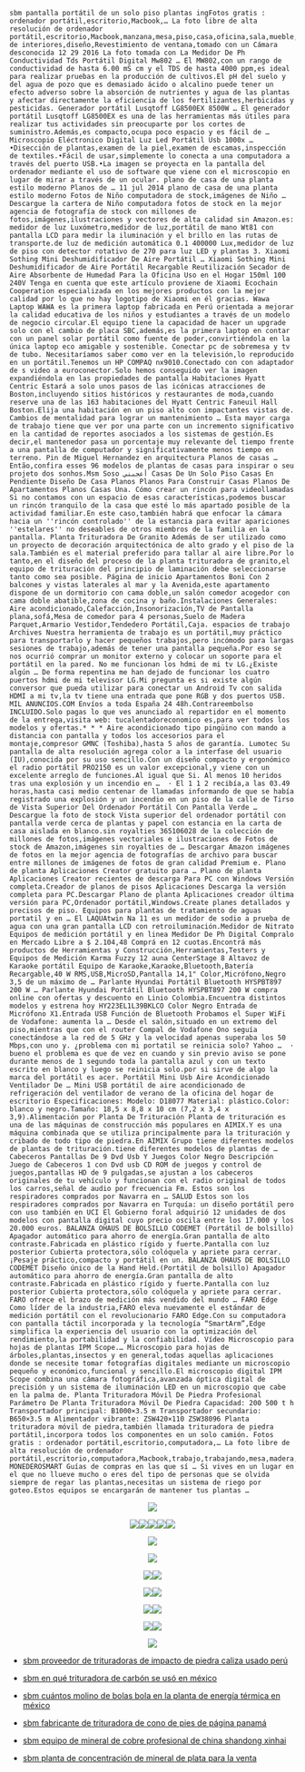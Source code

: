 
```
sbm pantalla portátil de un solo piso plantas ingFotos gratis : ordenador portátil,escritorio,Macbook,… La foto libre de alta resolución de ordenador portátil,escritorio,Macbook,manzana,mesa,piso,casa,oficina,sala,mueble,habitación,diseño de interiores,diseño,Revestimiento de ventana,tomado con un Cámara desconocida 12 29 2016 La foto tomada con La Medidor De Ph Conductividad Tds Portátil Digital Mw802 … El MW802,con un rango de conductividad de hasta 6.00 mS cm y el TDS de hasta 4000 ppm,es ideal para realizar pruebas en la producción de cultivos.El pH del suelo y del agua de pozo que es demasiado ácido o alcalino puede tener un efecto adverso sobre la absorción de nutrientes y agua de las plantas y afectar directamente la eficiencia de los fertilizantes,herbicidas y pesticidas. Generador portátil Lusqtoff LG8500EX 8500W … El generador portátil Lusqtoff LG8500EX es una de las herramientas más útiles para realizar tus actividades sin preocuparte por los cortes de suministro.Además,es compacto,ocupa poco espacio y es fácil de … Microscopio Eléctronico Digital Luz Led Portátil Usb 1000x … •Disección de plantas,examen de la piel,examen de escamas,inspección de textiles.•Fácil de usar,simplemente lo conecta a una computadora a través del puerto USB.•La imagen se proyecta en la pantalla del ordenador mediante el uso de software que viene con el microscopio en lugar de mirar a través de un ocular. plano de casa de una planta estilo moderno Planos de … 11 jul 2014 plano de casa de una planta estilo moderno Fotos de Niño computadora de stock,imágenes de Niño … Descargue la cartera de Niño computadora fotos de stock en la mejor agencia de fotografía de stock con millones de fotos,imágenes,ilustraciones y vectores de alta calidad sin Amazon.es: medidor de luz Luxómetro,medidor de luz,portátil de mano Wt81 con pantalla LCD para medir la iluminación y el brillo en las rutas de transporte.de luz de medición automática 0.1 400000 Lux,medidor de luz de piso con detector rotativo de 270 para luz LED y plantas 3. Xiaomi Sothing Mini Deshumidificador De Aire Portátil … Xiaomi Sothing Mini Deshumidificador de Aire Portátil Recargable Reutilización Secador de Aire Absorbente de Humedad Para la Oficina Uso en el Hogar 150ml 100 240V Tenga en cuenta que este artículo proviene de Xiaomi Ecochain Cooperation especializada en los mejores productos con la mejor calidad por lo que no hay logotipo de Xiaomi en él gracias. Wawa Laptop WAWA es la primera laptop fabricada en Perú orientada a mejorar la calidad educativa de los niños y estudiantes a través de un modelo de negocio circular.El equipo tiene la capacidad de hacer un upgrade solo con el cambio de placa SBC,además,es la primera laptop en contar con un panel solar portátil como fuente de poder,convirtiéndola en la única laptop eco amigable y sostenible. Conectar pc de sobremesa y tv de tubo. Necesitaríamos saber como ver en la televisión,lo reproducido en un portátil.Tenemos un HP COMPAQ nx9010.Conectado con con adaptador de s video a euroconector.Solo hemos conseguido ver la imagen expandiéndola en las propiedades de pantalla Habitaciones Hyatt Centric Estará a solo unos pasos de las icónicas atracciones de Boston,incluyendo sitios históricos y restaurantes de moda,cuando reserve una de las 163 habitaciones del Hyatt Centric Faneuil Hall Boston.Elija una habitación en un piso alto con impactantes vistas de. Cambios de mentalidad para lograr un mantenimiento … Esta mayor carga de trabajo tiene que ver por una parte con un incremento significativo en la cantidad de reportes asociados a los sistemas de gestión.Es decir,el mantenedor pasa un porcentaje muy relevante del tiempo frente a una pantalla de computador y significativamente menos tiempo en terreno. Pin de Miguel Hernandez en arquitectura Planos de casas … Então,confira esses 96 modelos de plantas de casas para inspirar o seu projeto dos sonhos.Msm Soso أعجبني Casas De Un Solo Piso Casas En Pendiente Diseño De Casa Planos Planos Para Construir Casas Planos De Apartamentos Planos Casas Una. Cómo crear un rincón para videollamadas Si no contamos con un espacio de esas características,podemos buscar un rincón tranquilo de la casa que esté lo más apartado posible de la actividad familiar.En este caso,también habrá que enfocar la cámara hacia un ''rincón controlado'' de la estancia para evitar apariciones ''estelares'' no deseables de otros miembros de la familia en la pantalla. Planta Trituradora De Granito Además de ser utilizado como un proyecto de decoración arquitectónica de alto grado y el piso de la sala.También es el material preferido para tallar al aire libre.Por lo tanto,en el diseño del proceso de la planta trituradora de granito,el equipo de trituración del principio de laminación debe seleccionarse tanto como sea posible. Página de inicio Apartamentos Boni Con 2 balcones y vistas laterales al mar y la Avenida,este apartamento dispone de un dormitorio con cama doble,un salón comedor acogedor con cama doble abatible,zona de cocina y baño.Instalaciones Generales: Aire acondicionado,Calefacción,Insonorización,TV de Pantalla plana,sofá,Mesa de comedor para 4 personas,Suelo de Madera Parquet,Armario Vestidor,Tendedero Portátil,Caja. espacios de trabajo Archives Nuestra herramienta de trabajo es un portátil,muy práctico para transportarlo y hacer pequeños trabajos,pero incómodo para largas sesiones de trabajo,además de tener una pantalla pequeña.Por eso se nos ocurrió comprar un monitor externo y colocar un soporte para el portátil en la pared. No me funcionan los hdmi de mi tv LG.¿Existe algún … De forma repentina me han dejado de funcionar los cuatro puertos hdmi de mi televisor LG.Mi pregunta es si existe algún conversor que pueda utilizar para conectar un Android Tv con salida HDMI a mi tv,la tv tiene una entrada que pone RGB y dos puertos USB. MIL ANUNCIOS.COM Envíos a toda España 24 48h.Contrareembolso INCLUIDO.Solo pagas lo que ves anunciado al repartidor en el momento de la entrega,visita web: tucalentadoreconomico es,para ver todos los modelos y ofertas.* * * Aire acondicionado tipo pingüino con mando a distancia con pantalla y todos los accesorios para el montaje,compresor GMNC (Toshiba),hasta 5 años de garantía. Lumotec Su pantalla de alta resolución agrega color a la interfase del usuario (IU),conocida por su uso sencillo.Con un diseño compacto y ergonómico el radio portátil PRO2150 es un valor excepcional,y viene con un excelente arreglo de funciones.Al igual que Si. Al menos 10 heridos tras una explosión y un incendio en …  · El 1 1 2 recibía,a las 03.49 horas,hasta casi medio centenar de llamadas informando de que se había registrado una explosión y un incendio en un piso de la calle de Tirso de Vista Superior Del Ordenador Portátil Con Pantalla Verde … Descargue la foto de stock Vista superior del ordenador portátil con pantalla verde cerca de plantas y papel con estancia en la carta de casa aislada en blanco.sin royalties 365106028 de la colección de millones de fotos,imágenes vectoriales e ilustraciones de Fotos de stock de Amazon,imágenes sin royalties de … Descargar Amazon imágenes de fotos en la mejor agencia de fotografías de archivo para buscar entre millones de imágenes de fotos de gran calidad Premium e. Plano de planta Aplicaciones Creator gratuito para … Plano de planta Aplicaciones Creator recientes de descarga Para PC con Windows Versión completa.Creador de planos de pisos Aplicaciones Descarga la versión completa para PC.Descargar Plano de planta Aplicaciones creador última versión para PC,Ordenador portátil,Windows.Create planes detallados y precisos de piso. Equipos para plantas de tratamiento de aguas portatil y en … El LAQUAtwin Na 11 es un medidor de sodio a prueba de agua con una gran pantalla LCD con retroiluminación.Medidor de Nitrato Equipos de medición portátil y en linea Medidor De Ph Digital Compralo en Mercado Libre a $ 2.104,48 Comprá en 12 cuotas.Encontrá más productos de Herramientas y Construcción,Herramientas,Testers y Equipos de Medición Karma Fuzzy 12 auna CenterStage 8 Altavoz de Karaoke portátil Equipo de Karaoke,Karaoke,Bluetooth,Batería Recargable,40 W RMS,USB,MicroSD,Pantalla 14,1" Color,Micrófono,Negro 3,5 de un máximo de … Parlante Hyundai Portátil Bluetooth HYSPBT897 200 W … Parlante Hyundai Portátil Bluetooth HYSPBT897 200 W compra online con ofertas y descuento en Linio Colombia.Encuentra distintos modelos y estrena hoy HY223EL1L39BKLCO Color Negro Entrada de Micrófono X1.Entrada USB Función de Bluetooth Probamos el Super WiFi de Vodafone: aumenta la … Desde el salón,situado en un extremo del piso,mientras que con el router Compal de Vodafone Ono seguía conectándose a la red de 5 GHz y la velocidad apenas superaba los 50 Mbps,con uno y. ¿problema con mi portatil se reinicia solo? Yahoo …  · bueno el problema es que de vez en cuando y sin previo aviso se pone durante menos de 1 segundo toda la pantalla azul y con un texto escrito en blanco y luego se reinicia solo.por si sirve de algo la marca del portátil es acer. Portátil Mini Usb Aire Acondicionado Ventilador De … Mini USB portátil de aire acondicionado de refrigeración del ventilador de verano de la oficina del hogar de escritorio Especificaciones: Modelo: D18077 Material: plástico.Color: blanco y negro.Tamaño: 18,5 x 8,8 x 10 cm (7,2 x 3,4 x 3,9).Alimentación por Planta De Trituración Planta de trituración es una de las máquinas de construcción más populares en AIMIX.Y es una máquina combinada que se utiliza principalmente para la trituración y cribado de todo tipo de piedra.En AIMIX Grupo tiene diferentes modelos de plantas de trituración.tiene diferentes modelos de plantas de … Cabeceros Pantallas De 9 Dvd Usb Y Juegos Color Negro Descripción Juego de Cabeceros 1 con Dvd usb CD ROM de juegos y control de juegos,pantallas HD de 9 pulgadas,se ajustan a los cabeceros originales de tu vehículo y funcionan con el radio original de todos los carros,señal de audio por frecuencia Fm. Estos son los respiradores comprados por Navarra en … SALUD Estos son los respiradores comprados por Navarra en Turquía: un diseño portátil pero con uso también en UCI El Gobierno foral adquirió 12 unidades de dos modelos con pantalla digital cuyo precio oscila entre los 17.000 y los 20.000 euros. BALANZA OHAUS DE BOLSILLO CODEMET (Portátil de bolsillo) Apagador automático para ahorro de energía.Gran pantalla de alto contraste.Fabricada en plástico rígido y fuerte.Pantalla con luz posterior Cubierta protectora,sólo colóquela y apriete para cerrar.¡Pesaje práctico,compacto y portátil en un. BALANZA OHAUS DE BOLSILLO CODEMET Diseño único de la Hand Held.(Portátil de bolsillo) Apagador automático para ahorro de energía.Gran pantalla de alto contraste.Fabricada en plástico rígido y fuerte.Pantalla con luz posterior Cubierta protectora,sólo colóquela y apriete para cerrar. FARO ofrece el brazo de medición más vendido del mundo … FARO Edge Como líder de la industria,FARO eleva nuevamente el estándar de medición portátil con el revolucionario FARO Edge.Con su computadora con pantalla táctil incorporada y la tecnología “SmartArm”,Edge simplifica la experiencia del usuario con la optimización del rendimiento,la portabilidad y la confiabilidad. Vídeo Microscopio para hojas de plantas IPM Scope.… Microscopio para hojas de árboles,plantas,insectos y en general,todas aquellas aplicaciones donde se necesite tomar fotografías digitales mediante un microscopio pequeño y económico,funcional y sencillo.El microscopio digital IPM Scope combina una cámara fotográfica,avanzada óptica digital de precisión y un sistema de iluminación LED en un microscopio que cabe en la palma de. Planta Trituradora Móvil De Piedra Profesional Parámetro De Planta Trituradora Móvil De Piedra Capacidad: 200 500 t h Transportador principal: B1000×3.5 m Transportador secundario: B650×3.5 m Alimentador vibrante: ZSW420×110 ZSW38096 Planta trituradora móvil de piedra,también llamada trituradora de piedra portátil,incorpora todos los componentes en un solo camión. Fotos gratis : ordenador portátil,escritorio,computadora,… La foto libre de alta resolución de ordenador portátil,escritorio,computadora,Macbook,trabajo,trabajando,mesa,madera,teclado,tecnología,piso,casa. MONEDEROSMART Guías de compras en las que sí … Si vives en un lugar en el que no llueve mucho o eres del tipo de personas que se olvida siempre de regar las plantas,necesitas un sistema de riego por goteo.Estos equipos se encargarán de mantener tus plantas … 
```

<div align="center">

<a href="https://es-crusher.shibang-china.com/github&k=sbm+pantalla+port%C3%A1til+de+un+solo+piso+plantas+ing"><img src="https://static.shibang-china.com/es/crusher/logo.jpg"></a>

<a href="https://es-crusher.shibang-china.com/github&k=sbm+pantalla+port%C3%A1til+de+un+solo+piso+plantas+ing"><img src="https://static.shibang-china.com/es/crusher/index.jpg"></a><a href="https://es-crusher.shibang-china.com/material.htmlgithub&k=sbm+pantalla+port%C3%A1til+de+un+solo+piso+plantas+ing"><img src="https://static.shibang-china.com/es/crusher/material.jpg"></a><a href="https://es-crusher.shibang-china.com/application.htmlgithub&k=sbm+pantalla+port%C3%A1til+de+un+solo+piso+plantas+ing"><img src="https://static.shibang-china.com/es/crusher/application.jpg"></a><a href="https://es-crusher.shibang-china.com/aboutus.htmlgithub&k=sbm+pantalla+port%C3%A1til+de+un+solo+piso+plantas+ing"><img src="https://static.shibang-china.com/es/crusher/aboutus.jpg"></a><a href="https://es-crusher.shibang-china.com/contact.htmlgithub&k=sbm+pantalla+port%C3%A1til+de+un+solo+piso+plantas+ing"><img src="https://static.shibang-china.com/es/crusher/contact.jpg"></a>

<a href="https://es-crusher.shibang-china.com/github&k=sbm+pantalla+port%C3%A1til+de+un+solo+piso+plantas+ing"><img src="https://static.shibang-china.com/es/crusher/banner.jpg"></a>

<a href="https://swt.shibang-china.com/github&k=sbm+pantalla+port%C3%A1til+de+un+solo+piso+plantas+ing"><img src="https://static.shibang-china.com/es/crusher/text.jpg"></a>

<a href="https://swt.shibang-china.com/github&k=sbm+pantalla+port%C3%A1til+de+un+solo+piso+plantas+ing"><img src="https://static.shibang-china.com/es/crusher/chat.jpg"></a><a href="https://es-crusher.shibang-china.com/contact.htmlgithub&k=sbm+pantalla+port%C3%A1til+de+un+solo+piso+plantas+ing"><img src="https://static.shibang-china.com/es/crusher/message.jpg"></a>

<a href="https://es-crusher.shibang-china.com/products/pe.htmlgithub&k=sbm+pantalla+port%C3%A1til+de+un+solo+piso+plantas+ing"><img src="https://static.shibang-china.com/es/crusher/pe.jpg"></a><a href="https://es-crusher.shibang-china.com/products/pf.htmlgithub&k=sbm+pantalla+port%C3%A1til+de+un+solo+piso+plantas+ing"><img src="https://static.shibang-china.com/es/crusher/pf.jpg"></a>

<a href="https://es-crusher.shibang-china.com/products/hpt.htmlgithub&k=sbm+pantalla+port%C3%A1til+de+un+solo+piso+plantas+ing"><img src="https://static.shibang-china.com/es/crusher/hpt.jpg"></a><a href="https://es-crusher.shibang-china.com/products/vsi.htmlgithub&k=sbm+pantalla+port%C3%A1til+de+un+solo+piso+plantas+ing"><img src="https://static.shibang-china.com/es/crusher/vsi.jpg"></a>

<a href="https://es-crusher.shibang-china.com/products/klv.htmlgithub&k=sbm+pantalla+port%C3%A1til+de+un+solo+piso+plantas+ing"><img src="https://static.shibang-china.com/es/crusher/klv.jpg"></a><a href="https://es-crusher.shibang-china.com/products/portable.htmlgithub&k=sbm+pantalla+port%C3%A1til+de+un+solo+piso+plantas+ing"><img src="https://static.shibang-china.com/es/crusher/portable.jpg"></a>

<a href="https://swt.shibang-china.com/github&k=sbm+pantalla+port%C3%A1til+de+un+solo+piso+plantas+ing"><img src="https://static.shibang-china.com/es/crusher/case.jpg"></a>

</div>


* [sbm proveedor de trituradoras de impacto de piedra caliza usado perú](sbm%20proveedor%20de%20trituradoras%20de%20impacto%20de%20piedra%20caliza%20usado%20per%C3%BA.md)

* [sbm en qué trituradora de carbón se usó en méxico](sbm%20en%20qu%C3%A9%20trituradora%20de%20carb%C3%B3n%20se%20us%C3%B3%20en%20m%C3%A9xico.md)

* [sbm cuántos molino de bolas bola en la planta de energía térmica en méxico](sbm%20cu%C3%A1ntos%20molino%20de%20bolas%20bola%20en%20la%20planta%20de%20energ%C3%ADa%20t%C3%A9rmica%20en%20m%C3%A9xico.md)

* [sbm fabricante de trituradora de cono de pies de página panamá](sbm%20fabricante%20de%20trituradora%20de%20cono%20de%20pies%20de%20p%C3%A1gina%20panam%C3%A1.md)

* [sbm equipo de mineral de cobre profesional de china shandong xinhai](sbm%20equipo%20de%20mineral%20de%20cobre%20profesional%20de%20china%20shandong%20xinhai.md)

* [sbm planta de concentración de mineral de plata para la venta](sbm%20planta%20de%20concentraci%C3%B3n%20de%20mineral%20de%20plata%20para%20la%20venta.md)
